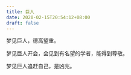 ```yaml
---
title: 巨人
date: 2020-02-15T20:54:12+08:00
draft: false
---
```


梦见巨人，德高望重。<br>


梦见巨人开会，会见到有名望的学者，能得到尊敬。<br>


梦见巨人追赶自己，是凶兆。<br>

